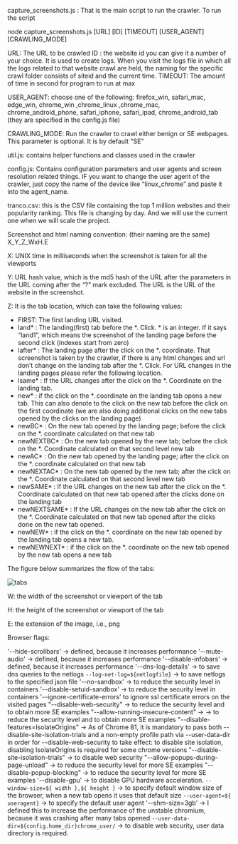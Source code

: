 capture_screenshots.js : That is the main script to run the crawler. To run the script

node capture_screenshots.js [URL] [ID] [TIMEOUT] [USER_AGENT] [CRAWLING_MODE]

URL: The URL to be crawled ID : the website id you can give it a number of your choice. It is used to create logs. When you visit the logs file in which all the logs related to that website crawl are held, the naming for the specific crawl folder consists of siteid and the current time. TIMEOUT: The amount of time in second for program to run at max 

USER_AGENT: choose one of the following: firefox_win, safari_mac, edge_win, chrome_win ,chrome_linux ,chrome_mac, chrome_android_phone, safari_iphone, safari_ipad, chrome_android_tab  (they are specified in the config.js file)

CRAWLING_MODE: Run the crawler to crawl either benign or SE webpages. This parameter is optional. It is by default "SE"

util.js: contains helper functions and classes used in the crawler

config.js: Contains configuration parameters and user agents and screen resolution related things. IF you want to change the user agent of the crawler, just copy the name of the device like “linux_chrome” and paste it into the agent_name.

tranco.csv: this is the CSV file containing the top 1 million websites and their popularity ranking. This file is changing by day. And we will use the current one when we will scale the project.


Screenshot and html naming convention: (their naming are the same)
X_Y_Z_WxH.E

X: UNIX time in milliseconds when the screenshot is taken for all the viewports

Y: URL hash value, which is the md5 hash of the URL after the parameters in the URL coming after the “?” mark excluded. The URL is the URL of the website in the screenshot.

Z: It is the tab location, which can take the following values:

-	FIRST: The first landing URL visited.
-	land* : The landing(first) tab before the *. Click. * is an integer. If it says “land1”, which means the screenshot of the landing page before the second click (indexes start from zero)
-	lafter* : The landing page after the click on the *. coordinate. That screenshot is taken by the crawler, if there is any html changes and url don’t change on the landing tab after the *. Click. For URL changes in the landing pages please refer the following location. 
-	lsame* : If the URL changes after the click on the *. Coordinate on the landing tab.
-	new* : if the click on the *. coordinate  on the landing tab opens a new tab. This can also denote to the click on the new tab before the click on the first coordinate (we are also doing additional clicks on the new tabs opened by the clicks on the landing page)
-	newBC* : On the new tab opened by the landing page; before the click on the *. coordinate calculated on that new tab
-	newNEXTBC* : On the new tab opened by the new tab; before the click on the *. Coordinate calculated on that second level new tab
-	newAC* : On the new tab opened by the landing page; after the click on the *. coordinate calculated on that new tab
-	newNEXTAC* : On the new tab opened by the new tab; after the click on the *. Coordinate calculated on  that second level new tab
-	newSAME* : If the URL changes on the new tab after the click on the *. Coordinate calculated on that new tab opened after the clicks done on the landing tab
-	newNEXTSAME* : If the URL changes on the new tab after the click on the *. Coordinate calculated on that new tab opened after the clicks done on the new tab opened.
-	newNEW* : if the click on the *. coordinate on the new tab opened by the landing tab opens a new tab. 
-	newNEWNEXT* : if the click on the *. coordinate  on the new tab opened by the new tab opens a new tab

The figure below summarizes the flow of the tabs: 

![tabs](https://user-images.githubusercontent.com/76975914/152900631-00b3fbb7-1ea3-4402-a005-9cd5538ce251.png)





W: the width of the screenshot or viewport of the tab

H: the height of the screenshot or viewport of the tab

E: the extension of the image, i.e., png




Browser flags:

'--hide-scrollbars'  -> defined, because it increases performance
 '--mute-audio' -> defined, because it increases performance
'--disable-infobars' -> defined, because it increases performance
 '--dns-log-details' -> to save dns queries to the netlogs
 `--log-net-log=${netlogfile}` -> to save netlogs to the specified json file
  '--no-sandbox' -> to reduce the security level in containers
'--disable-setuid-sandbox' -> to reduce the security level in containers
'--ignore-certificate-errors' to ignore ssl certificate errors on the visited pages
"--disable-web-security" -> to reduce the security level and to obtain more SE examples
"--allow-running-insecure-content" -> -> to reduce the security level and to obtain more SE examples
"--disable-features=IsolateOrigins" -> As of Chrome 81, it is mandatory to pass both --disable-site-isolation-trials and a non-empty profile path via --user-data-dir in order for --disable-web-security to take effect: to disable site isolation, disabling IsolateOrigins is required for some chrome versions
 "--disable-site-isolation-trials" -> to disable web security
"--allow-popups-during-page-unload" -> to reduce the security level for more SE examples
"--disable-popup-blocking"  -> to reduce the security level for more SE examples
 '--disable-gpu' -> to disable GPU hardware acceleration.
 `--window-size=${ width },${ height }` -> to specify default window size of the browser, when a new tab opens it uses that default size
  `--user-agent=${ useragent}` -> to specify the default user agent
 '--shm-size=3gb' -> I defined this to increase the performance of the unstable chromium, because it was crashing after many tabs opened
 `--user-data-dir=${config.home_dir}chrome_user/` -> to disable web security, user data directory is required.
